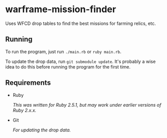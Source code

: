# warframe-mission-finder

Uses WFCD drop tables to find the best missions for farming relics, etc.


## Running

To run the program, just run `./main.rb` or `ruby main.rb`.

To update the drop data, run `git submodule update`. It's probably a wise idea to do this before running the program for the first time.


## Requirements

 - Ruby

   *This was written for Ruby 2.5.1, but may work under earlier versions of Ruby 2.x.x.*

 - Git

   *For updating the drop data.*

